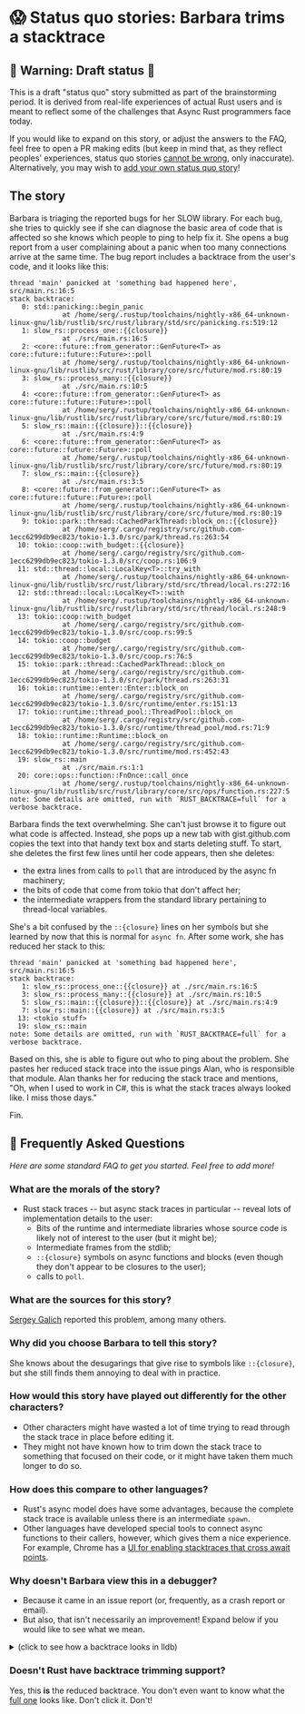 # 😱 Status quo stories: Barbara trims a stacktrace

[How To Vision: Status Quo]: ../status_quo.md
[the raw source from this template]: https://raw.githubusercontent.com/rust-lang/wg-async/master/src/vision/status_quo/template.md
[`status_quo`]: https://github.com/rust-lang/wg-async/tree/master/src/vision/status_quo
[`SUMMARY.md`]: https://github.com/rust-lang/wg-async/blob/master/src/SUMMARY.md
[open issues]: https://github.com/rust-lang/wg-async/issues?q=is%3Aopen+is%3Aissue+label%3Astatus-quo-story-ideas
[open an issue of your own]: https://github.com/rust-lang/wg-async/issues/new?assignees=&labels=good+first+issue%2C+help+wanted%2C+status-quo-story-ideas&template=-status-quo--story-issue.md&title=


## 🚧 Warning: Draft status 🚧

This is a draft "status quo" story submitted as part of the brainstorming period. It is derived from real-life experiences of actual Rust users and is meant to reflect some of the challenges that Async Rust programmers face today.

If you would like to expand on this story, or adjust the answers to the FAQ, feel free to open a PR making edits (but keep in mind that, as they reflect peoples' experiences, status quo stories [cannot be wrong], only inaccurate). Alternatively, you may wish to [add your own status quo story][htvsq]!

## The story

Barbara is triaging the reported bugs for her SLOW library. For each bug, she tries to quickly see if she can diagnose the basic area of code that is affected so she knows which people to ping to help fix it. She opens a bug report from a user complaining about a panic when too many connections arrive at the same time. The bug report includes a backtrace from the user's code, and it looks like this:

```ignore
thread 'main' panicked at 'something bad happened here', src/main.rs:16:5
stack backtrace:
   0: std::panicking::begin_panic
             at /home/serg/.rustup/toolchains/nightly-x86_64-unknown-linux-gnu/lib/rustlib/src/rust/library/std/src/panicking.rs:519:12
   1: slow_rs::process_one::{{closure}}
             at ./src/main.rs:16:5
   2: <core::future::from_generator::GenFuture<T> as core::future::future::Future>::poll
             at /home/serg/.rustup/toolchains/nightly-x86_64-unknown-linux-gnu/lib/rustlib/src/rust/library/core/src/future/mod.rs:80:19
   3: slow_rs::process_many::{{closure}}
             at ./src/main.rs:10:5
   4: <core::future::from_generator::GenFuture<T> as core::future::future::Future>::poll
             at /home/serg/.rustup/toolchains/nightly-x86_64-unknown-linux-gnu/lib/rustlib/src/rust/library/core/src/future/mod.rs:80:19
   5: slow_rs::main::{{closure}}::{{closure}}
             at ./src/main.rs:4:9
   6: <core::future::from_generator::GenFuture<T> as core::future::future::Future>::poll
             at /home/serg/.rustup/toolchains/nightly-x86_64-unknown-linux-gnu/lib/rustlib/src/rust/library/core/src/future/mod.rs:80:19
   7: slow_rs::main::{{closure}}
             at ./src/main.rs:3:5
   8: <core::future::from_generator::GenFuture<T> as core::future::future::Future>::poll
             at /home/serg/.rustup/toolchains/nightly-x86_64-unknown-linux-gnu/lib/rustlib/src/rust/library/core/src/future/mod.rs:80:19
   9: tokio::park::thread::CachedParkThread::block_on::{{closure}}
             at /home/serg/.cargo/registry/src/github.com-1ecc6299db9ec823/tokio-1.3.0/src/park/thread.rs:263:54
  10: tokio::coop::with_budget::{{closure}}
             at /home/serg/.cargo/registry/src/github.com-1ecc6299db9ec823/tokio-1.3.0/src/coop.rs:106:9
  11: std::thread::local::LocalKey<T>::try_with
             at /home/serg/.rustup/toolchains/nightly-x86_64-unknown-linux-gnu/lib/rustlib/src/rust/library/std/src/thread/local.rs:272:16
  12: std::thread::local::LocalKey<T>::with
             at /home/serg/.rustup/toolchains/nightly-x86_64-unknown-linux-gnu/lib/rustlib/src/rust/library/std/src/thread/local.rs:248:9
  13: tokio::coop::with_budget
             at /home/serg/.cargo/registry/src/github.com-1ecc6299db9ec823/tokio-1.3.0/src/coop.rs:99:5
  14: tokio::coop::budget
             at /home/serg/.cargo/registry/src/github.com-1ecc6299db9ec823/tokio-1.3.0/src/coop.rs:76:5
  15: tokio::park::thread::CachedParkThread::block_on
             at /home/serg/.cargo/registry/src/github.com-1ecc6299db9ec823/tokio-1.3.0/src/park/thread.rs:263:31
  16: tokio::runtime::enter::Enter::block_on
             at /home/serg/.cargo/registry/src/github.com-1ecc6299db9ec823/tokio-1.3.0/src/runtime/enter.rs:151:13
  17: tokio::runtime::thread_pool::ThreadPool::block_on
             at /home/serg/.cargo/registry/src/github.com-1ecc6299db9ec823/tokio-1.3.0/src/runtime/thread_pool/mod.rs:71:9
  18: tokio::runtime::Runtime::block_on
             at /home/serg/.cargo/registry/src/github.com-1ecc6299db9ec823/tokio-1.3.0/src/runtime/mod.rs:452:43
  19: slow_rs::main
             at ./src/main.rs:1:1
  20: core::ops::function::FnOnce::call_once
             at /home/serg/.rustup/toolchains/nightly-x86_64-unknown-linux-gnu/lib/rustlib/src/rust/library/core/src/ops/function.rs:227:5
note: Some details are omitted, run with `RUST_BACKTRACE=full` for a verbose backtrace.
```

Barbara finds the text overwhelming. She can't just browse it to figure out what code is affected. Instead, she pops up a new tab with gist.github.com copies the text into that handy text box and starts deleting stuff. To start, she deletes the first few lines until her code appears, then she deletes:

* the extra lines from calls to `poll` that are introduced by the async fn machinery;
* the bits of code that come from tokio that don't affect her;
* the intermediate wrappers from the standard library pertaining to thread-local variables.

She's a bit confused by the `::{closure}` lines on her symbols but she learned by now that this is normal for `async fn`. After some work, she has reduced her stack to this:

```ignore
thread 'main' panicked at 'something bad happened here', src/main.rs:16:5
stack backtrace:
   1: slow_rs::process_one::{{closure}} at ./src/main.rs:16:5
   3: slow_rs::process_many::{{closure}} at ./src/main.rs:10:5
   5: slow_rs::main::{{closure}}::{{closure}} at ./src/main.rs:4:9
   7: slow_rs::main::{{closure}} at ./src/main.rs:3:5
  13: <tokio stuff>
  19: slow_rs::main
note: Some details are omitted, run with `RUST_BACKTRACE=full` for a verbose backtrace.
```

Based on this, she is able to figure out who to ping about the problem. She pastes her reduced stack trace into the issue pings Alan, who is responsible that module. Alan thanks her for reducing the stack trace and mentions, "Oh, when I used to work in C#, this is what the stack traces always looked like. I miss those days."

Fin.

## 🤔 Frequently Asked Questions

*Here are some standard FAQ to get you started. Feel free to add more!*

### **What are the morals of the story?**
* Rust stack traces -- but async stack traces in particular -- reveal lots of implementation details to the user:
    * Bits of the runtime and intermediate libraries whose source code is likely not of interest to the user (but it might be);
    * Intermediate frames from the stdlib;
    * `::{closure}` symbols on async functions and blocks (even though they don't appear to be closures to the user);
    * calls to `poll`.

### **What are the sources for this story?**
[Sergey Galich](https://github.com/rust-lang/wg-async/issues/69#issuecomment-803208049) reported this problem, among many others.

### **Why did you choose Barbara to tell this story?**
She knows about the desugarings that give rise to symbols like `::{closure}`, but she still finds them annoying to deal with in practice.

### **How would this story have played out differently for the other characters?**
* Other characters might have wasted a lot of time trying to read through the stack trace in place before editing it.
* They might not have known how to trim down the stack trace to something that focused on their code, or it might have taken them much longer to do so.

### **How does this compare to other languages?**
* Rust's async model does have some advantages, because the complete stack trace is available unless there is an intermediate `spawn`.
* Other languages have developed special tools to connect async functions to their callers, however, which gives them a nice experience. For example, Chrome has a [UI for enabling stacktraces that cross await points](https://www.html5rocks.com/en/tutorials/developertools/async-call-stack/#toc-enable).

### **Why doesn't Barbara view this in a debugger?**
* Because it came in an issue report (or, frequently, as a crash report or email).
* But also, that isn't necessarily an improvement! Expand below if you would like to see what we mean.

<details>
<summary>(click to see how a backtrace looks in lldb)</summary>

```ignore
* thread #1, name = 'foo', stop reason = breakpoint 1.1
  * frame #0: 0x0000555555583d24 foo`foo::main::_$u7b$$u7b$closure$u7d$$u7d$::_$u7b$$u7b$closure$u7d$$u7d$::h617d49d0841ffc0d((null)=closure-0 @ 0x00007fffffffae38, (null)=<unavailable>) at main.rs:11:13
    frame #1: 0x0000555555583d09 foo`_$LT$T$u20$as$u20$futures_util..fns..FnOnce1$LT$A$GT$$GT$::call_once::hc559b1f3f708a7b0(self=closure-0 @ 0x00007fffffffae68, arg=<unavailable>) at fns.rs:15:9
    frame #2: 0x000055555557f300 foo`_$LT$futures_util..future..future..map..Map$LT$Fut$C$F$GT$$u20$as$u20$core..future..future..Future$GT$::poll::hebf5b295fcc0837f(self=(pointer = 0x0000555555700e00), cx=0x00007fffffffcf50) at map.rs:57:73
    frame #3: 0x00005555555836ac foo`_$LT$futures_util..future..future..Map$LT$Fut$C$F$GT$$u20$as$u20$core..future..future..Future$GT$::poll::h482f253651b968e6(self=Pin<&mut futures_util::future::future::Map<tokio::time::driver::sleep::Sleep, closure-0>> @ 0x00007fffffffb268, cx=0x00007fffffffcf50)
at lib.rs:102:13
    frame #4: 0x000055555557995a foo`_$LT$futures_util..future..future..flatten..Flatten$LT$Fut$C$$LT$Fut$u20$as$u20$core..future..future..Future$GT$..Output$GT$$u20$as$u20$core..future..future..Future$GT$::poll::hd62d2a2417c0f2ea(self=(pointer = 0x0000555555700d80), cx=0x00007fffffffcf50) at flatten.rs:48:36
    frame #5: 0x00005555555834fc foo`_$LT$futures_util..future..future..Then$LT$Fut1$C$Fut2$C$F$GT$$u20$as$u20$core..future..future..Future$GT$::poll::hf60f05f9e9d6f307(self=Pin<&mut futures_util::future::future::Then<tokio::time::driver::sleep::Sleep, core::future::ready::Ready<()>, closure-0>> @ 0x00007fffffffc148, cx=0x00007fffffffcf50) at lib.rs:102:13
    frame #6: 0x000055555558474a foo`_$LT$core..pin..Pin$LT$P$GT$$u20$as$u20$core..future..future..Future$GT$::poll::h4dad267b4f10535d(self=Pin<&mut core::pin::Pin<alloc::boxed::Box<Future, alloc::alloc::Global>>> @ 0x00007fffffffc188, cx=0x00007fffffffcf50) at future.rs:119:9
    frame #7: 0x000055555557a693 foo`_$LT$futures_util..future..maybe_done..MaybeDone$LT$Fut$GT$$u20$as$u20$core..future..future..Future$GT$::poll::hdb6db40c2b3f2f1b(self=(pointer = 0x00005555557011b0), cx=0x00007fffffffcf50) at maybe_done.rs:95:38
    frame #8: 0x0000555555581254 foo`_$LT$futures_util..future..join_all..JoinAll$LT$F$GT$$u20$as$u20$core..future..future..Future$GT$::poll::ha2472a9a54f0e504(self=Pin<&mut futures_util::future::join_all::JoinAll<core::pin::Pin<alloc::boxed::Box<Future, alloc::alloc::Global>>>> @ 0x00007fffffffc388, cx=0x00007fffffffcf50) at join_all.rs:101:16
    frame #9: 0x0000555555584095 foo`foo::main::_$u7b$$u7b$closure$u7d$$u7d$::h6459086fc041943f((null)=ResumeTy @ 0x00007fffffffcc40) at main.rs:17:5
    frame #10: 0x0000555555580eab foo`_$LT$core..future..from_generator..GenFuture$LT$T$GT$$u20$as$u20$core..future..future..Future$GT$::poll::h272e2b5e808264a2(self=Pin<&mut core::future::from_generator::GenFuture<generator-0>> @ 0x00007fffffffccf8, cx=0x00007fffffffcf50) at mod.rs:80:19
    frame #11: 0x00005555555805a0 foo`tokio::park::thread::CachedParkThread::block_on::_$u7b$$u7b$closure$u7d$$u7d$::hbfc61d9f747eef7b at thread.rs:263:54
    frame #12: 0x00005555555795cc foo`tokio::coop::with_budget::_$u7b$$u7b$closure$u7d$$u7d$::ha229cfa0c1a2e13f(cell=0x00007ffff7c06712) at coop.rs:106:9
    frame #13: 0x00005555555773cc foo`std::thread::local::LocalKey$LT$T$GT$::try_with::h9a2f70c5c8e63288(self=0x00005555556e2a48, f=<unavailable>) at local.rs:272:16
    frame #14: 0x0000555555576ead foo`std::thread::local::LocalKey$LT$T$GT$::with::h12eeed0906b94d09(self=0x00005555556e2a48, f=<unavailable>) at local.rs:248:9
    frame #15: 0x000055555557fea6 foo`tokio::park::thread::CachedParkThread::block_on::h33b270af584419f1 [inlined] tokio::coop::with_budget::hcd477734d4970ed5(budget=(__0 = core::option::Option<u8> @ 0x00007fffffffd040), f=closure-0 @ 0x00007fffffffd048) at coop.rs:99:5
    frame #16: 0x000055555557fe73 foo`tokio::park::thread::CachedParkThread::block_on::h33b270af584419f1 [inlined] tokio::coop::budget::h410dced2a7df3ec8(f=closure-0 @ 0x00007fffffffd008) at coop.rs:76
    frame #17: 0x000055555557fe0c foo`tokio::park::thread::CachedParkThread::block_on::h33b270af584419f1(self=0x00007fffffffd078, f=<unavailable>) at thread.rs:263
    frame #18: 0x0000555555578f76 foo`tokio::runtime::enter::Enter::block_on::h4a9c2602e7b82840(self=0x00007fffffffd0f8, f=<unavailable>) at enter.rs:151:13
    frame #19: 0x000055555558482b foo`tokio::runtime::thread_pool::ThreadPool::block_on::h6b211ce19db8989d(self=0x00007fffffffd280, future=(__0 = foo::main::generator-0 @ 0x00007fffffffd200)) at mod.rs:71:9
    frame #20: 0x0000555555583324 foo`tokio::runtime::Runtime::block_on::h5f6badd2dffadf55(self=0x00007fffffffd278, future=(__0 = foo::main::generator-0 @ 0x00007fffffffd968)) at mod.rs:452:43
    frame #21: 0x0000555555579052 foo`foo::main::h3106d444f509ad81 at main.rs:5:1
    frame #22: 0x000055555557b69b foo`core::ops::function::FnOnce::call_once::hba86afc3f8197561((null)=(foo`foo::main::h3106d444f509ad81 at main.rs:6), (null)=<unavailable>) at function.rs:227:5
    frame #23: 0x0000555555580efe foo`std::sys_common::backtrace::__rust_begin_short_backtrace::h856d648367895391(f=(foo`foo::main::h3106d444f509ad81 at main.rs:6)) at backtrace.rs:125:18
    frame #24: 0x00005555555842f1 foo`std::rt::lang_start::_$u7b$$u7b$closure$u7d$$u7d$::h24c58cd1e112136f at rt.rs:66:18
    frame #25: 0x0000555555670aca foo`std::rt::lang_start_internal::h965c28c9ce06ee73 [inlined] core::ops::function::impls::_$LT$impl$u20$core..ops..function..FnOnce$LT$A$GT$$u20$for$u20$$RF$F$GT$::call_once::hbcc915e668c7ca11 at function.rs:259:13
    frame #26: 0x0000555555670ac3 foo`std::rt::lang_start_internal::h965c28c9ce06ee73 [inlined] std::panicking::try::do_call::h6b0f430d48122ddf at panicking.rs:379
    frame #27: 0x0000555555670ac3 foo`std::rt::lang_start_internal::h965c28c9ce06ee73 [inlined] std::panicking::try::h6ba420e2e21b5afa at panicking.rs:343
    frame #28: 0x0000555555670ac3 foo`std::rt::lang_start_internal::h965c28c9ce06ee73 [inlined] std::panic::catch_unwind::h8366719d1f615eee at panic.rs:431
    frame #29: 0x0000555555670ac3 foo`std::rt::lang_start_internal::h965c28c9ce06ee73 at rt.rs:51
    frame #30: 0x00005555555842d0 foo`std::rt::lang_start::ha8694bc6fe5182cd(main=(foo`foo::main::h3106d444f509ad81 at main.rs:6), argc=1, argv=0x00007fffffffdc88) at rt.rs:65:5
    frame #31: 0x00005555555790ec foo`main + 28
    frame #32: 0x00007ffff7c2f09b libc.so.6`__libc_start_main(main=(foo`main), argc=1, argv=0x00007fffffffdc88, init=<unavailable>, fini=<unavailable>, rtld_fini=<unavailable>, stack_end=0x00007fffffffdc78) at libc-start.c:308:16
```
</details>

### **Doesn't Rust have backtrace trimming support?**
Yes, this **is** the reduced backtrace. You don't even want to know what the [full one](https://gist.github.com/eminence/0b3e697b7c4e686451ff0d37c169c89d) looks like. Don't click it. Don't!

[character]: ../../characters.md
[status quo stories]: ../status_quo.md
[Alan]: ../../characters/alan.md
[Grace]: ../../characters/grace.md
[Niklaus]: ../../characters/niklaus.md
[Barbara]: ../../characters/barbara.md
[htvsq]: ../status_quo.md
[cannot be wrong]: ../../how_to_vision/comment.md#comment-to-understand-or-improve-not-to-negate-or-dissuade
